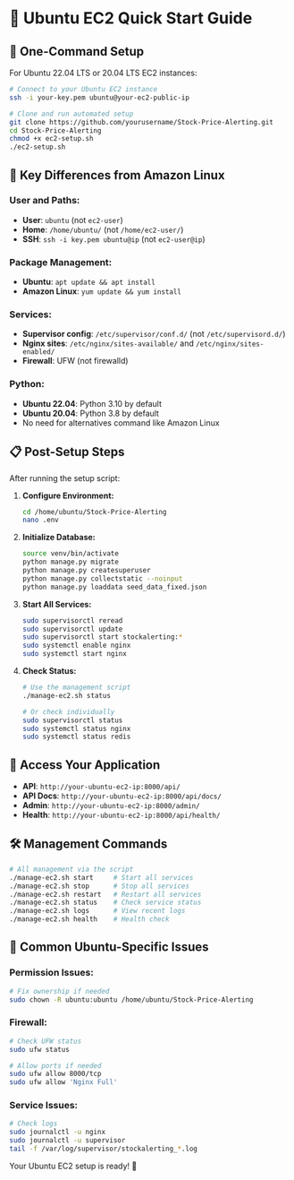 # 🐧 Ubuntu EC2 Quick Start Guide

## 🚀 One-Command Setup

For Ubuntu 22.04 LTS or 20.04 LTS EC2 instances:

```bash
# Connect to your Ubuntu EC2 instance
ssh -i your-key.pem ubuntu@your-ec2-public-ip

# Clone and run automated setup
git clone https://github.com/yourusername/Stock-Price-Alerting.git
cd Stock-Price-Alerting
chmod +x ec2-setup.sh
./ec2-setup.sh
```

## 🔧 Key Differences from Amazon Linux

### **User and Paths:**
- **User**: `ubuntu` (not `ec2-user`)
- **Home**: `/home/ubuntu/` (not `/home/ec2-user/`)
- **SSH**: `ssh -i key.pem ubuntu@ip` (not `ec2-user@ip`)

### **Package Management:**
- **Ubuntu**: `apt update && apt install` 
- **Amazon Linux**: `yum update && yum install`

### **Services:**
- **Supervisor config**: `/etc/supervisor/conf.d/` (not `/etc/supervisord.d/`)
- **Nginx sites**: `/etc/nginx/sites-available/` and `/etc/nginx/sites-enabled/`
- **Firewall**: UFW (not firewalld)

### **Python:**
- **Ubuntu 22.04**: Python 3.10 by default
- **Ubuntu 20.04**: Python 3.8 by default
- No need for alternatives command like Amazon Linux

## 📋 Post-Setup Steps

After running the setup script:

1. **Configure Environment:**
   ```bash
   cd /home/ubuntu/Stock-Price-Alerting
   nano .env
   ```

2. **Initialize Database:**
   ```bash
   source venv/bin/activate
   python manage.py migrate
   python manage.py createsuperuser
   python manage.py collectstatic --noinput
   python manage.py loaddata seed_data_fixed.json
   ```

3. **Start All Services:**
   ```bash
   sudo supervisorctl reread
   sudo supervisorctl update  
   sudo supervisorctl start stockalerting:*
   sudo systemctl enable nginx
   sudo systemctl start nginx
   ```

4. **Check Status:**
   ```bash
   # Use the management script
   ./manage-ec2.sh status
   
   # Or check individually
   sudo supervisorctl status
   sudo systemctl status nginx
   sudo systemctl status redis
   ```

## 🔗 Access Your Application

- **API**: `http://your-ubuntu-ec2-ip:8000/api/`
- **API Docs**: `http://your-ubuntu-ec2-ip:8000/api/docs/`
- **Admin**: `http://your-ubuntu-ec2-ip:8000/admin/`
- **Health**: `http://your-ubuntu-ec2-ip:8000/api/health/`

## 🛠️ Management Commands

```bash
# All management via the script
./manage-ec2.sh start     # Start all services
./manage-ec2.sh stop      # Stop all services  
./manage-ec2.sh restart   # Restart all services
./manage-ec2.sh status    # Check service status
./manage-ec2.sh logs      # View recent logs
./manage-ec2.sh health    # Health check
```

## 🚨 Common Ubuntu-Specific Issues

### **Permission Issues:**
```bash
# Fix ownership if needed
sudo chown -R ubuntu:ubuntu /home/ubuntu/Stock-Price-Alerting
```

### **Firewall:**
```bash
# Check UFW status
sudo ufw status

# Allow ports if needed
sudo ufw allow 8000/tcp
sudo ufw allow 'Nginx Full'
```

### **Service Issues:**
```bash
# Check logs
sudo journalctl -u nginx
sudo journalctl -u supervisor
tail -f /var/log/supervisor/stockalerting_*.log
```

Your Ubuntu EC2 setup is ready! 🎉
